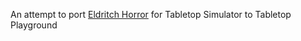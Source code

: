 An attempt to port [Eldritch Horror](https://steamcommunity.com/sharedfiles/filedetails/?id=2075317062) for Tabletop Simulator to Tabletop Playground
